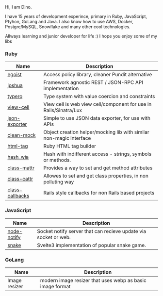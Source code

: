 Hi, I am Dino.

I have 15 years of development experince, primary in Ruby, JavaScript, Ptyhon, GoLang and Java. I also know how to use AWS, Docker, Postgre/MySQL, Snowflake and many other cool technologies.

Allways learning and junior developer for life :) I hope you enjoy some of my libs

### Ruby

| Name | Description
| - | -
| [egoist](https://github.com/dux/egoist) | Access policy library, cleaner Pundit alternative
| [joshua](https://github.com/dux/joshua) | Framework agnostic REST / JSON-RPC API implementation
| [typero](https://github.com/dux/typero) | Type system with value coercion and constraints
| [view-cell](https://github.com/dux/view-cell) | View cell is web view cell/component for use in Rails/Sinatra/Lux
| [json-exporter](https://github.com/dux/json-exporter) | Simple to use JSON data exporter, for use with APIs
| [clean-mock](https://github.com/dux/clean-mock) | Object creation helper/mocking lib with similar non-magic interface
| [html-tag](https://github.com/dux/html-tag) | Ruby HTML tag builder
| [hash_wia](https://github.com/dux/hash_wia) | Hash with indifferent access - strings, symbols or methods.
| [class-mattr](https://github.com/dux/class-mattr) | Provides a way to set and get method attributes
| [class-cattr](https://github.com/dux/class-cattr) | Allowes to set and get class properties, in non polluting way
| [class-callbacks](https://github.com/dux/class-callbacks) | Rails style callbacks for non Rails based projects

### JavaScript

| Name | Description
| - | -
| [node-notify](https://github.com/dux/node-notify)  | Socket notify server that can recieve update via socket or web.
| [snake](https://svelte.dev/repl/f53791fbf4284bf99d7167a6655d0159?version=3.31.0) | Svelte3 implementation of popular snake game.


### GoLang

| Name | Description
| - | -
| Image resizer | modern image resizer that uses webp as basic image format
